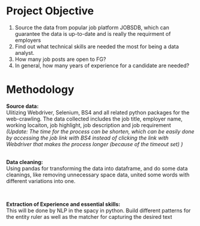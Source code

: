 # Project Objective
1. Source the data from popular job platform JOBSDB, which can guarantee the data is up-to-date and is really the requirment of employers
2. Find out what technical skills are needed the most for being a data analyst.
3. How many job posts are open to FG?
4. In general, how many years of experience for a candidate are needed?

# Methodology
**Source data:**
<br/>
Ulitizing Webdriver, Selenium, BS4 and all related python packages for the web-crawling. The data collected includes the job title, employer name, working locaiton, job highlight, job description and job requirement 
<br/>
*(Update: The time for the process can be shorten, which can be easily done by accessing the job link with BS4 instead of clicking the link with Webdriver that makes the process longer (because of the timeout set) )*
<br/>
<br/>

**Data cleaning:**
<br/>
Using pandas for transforming the data into dataframe, and do some data cleanings, like removing unnecessary space data, united some words with different variations into one.

<br/>

**Extraction of Experience and essential skills:**
<br/>
This will be done by NLP in the spacy in python. Build different patterns for the entity ruler as well as the matcher for capturing the desired text
